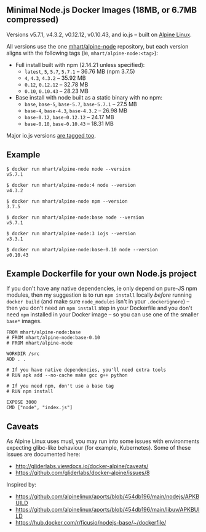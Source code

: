 Minimal Node.js Docker Images (18MB, or 6.7MB compressed)
---------------------------------------------------------

Versions v5.7.1, v4.3.2, v0.12.12, v0.10.43, and io.js – built on [Alpine Linux](https://alpinelinux.org/).

All versions use the one [mhart/alpine-node](https://hub.docker.com/r/mhart/alpine-node/) repository,
but each version aligns with the following tags (ie, `mhart/alpine-node:<tag>`):

- Full install built with npm (2.14.21 unless specified):
  - `latest`, `5`, `5.7`, `5.7.1` – 36.76 MB (npm 3.7.5)
  - `4`, `4.3`, `4.3.2` – 35.92 MB
  - `0.12`, `0.12.12` – 32.78 MB
  - `0.10`, `0.10.43` – 28.23 MB
- Base install with node built as a static binary with no npm:
  - `base`, `base-5`, `base-5.7`, `base-5.7.1` – 27.5 MB
  - `base-4`, `base-4.3`, `base-4.3.2` – 26.98 MB
  - `base-0.12`, `base-0.12.12` – 24.17 MB
  - `base-0.10`, `base-0.10.43` – 18.31 MB

Major io.js versions [are tagged too](https://hub.docker.com/r/mhart/alpine-node/tags/).

Example
-------

    $ docker run mhart/alpine-node node --version
    v5.7.1

    $ docker run mhart/alpine-node:4 node --version
    v4.3.2

    $ docker run mhart/alpine-node npm --version
    3.7.5

    $ docker run mhart/alpine-node:base node --version
    v5.7.1

    $ docker run mhart/alpine-node:3 iojs --version
    v3.3.1

    $ docker run mhart/alpine-node:base-0.10 node --version
    v0.10.43

Example Dockerfile for your own Node.js project
-----------------------------------------------

If you don't have any native dependencies, ie only depend on pure-JS npm
modules, then my suggestion is to run `npm install` locally *before* running
`docker build` (and make sure `node_modules` isn't in your `.dockerignore`) –
then you don't need an `npm install` step in your Dockerfile and you don't need
`npm` installed in your Docker image – so you can use one of the smaller
`base*` images.

    FROM mhart/alpine-node:base
    # FROM mhart/alpine-node:base-0.10
    # FROM mhart/alpine-node

    WORKDIR /src
    ADD . .

    # If you have native dependencies, you'll need extra tools
    # RUN apk add --no-cache make gcc g++ python

    # If you need npm, don't use a base tag
    # RUN npm install

    EXPOSE 3000
    CMD ["node", "index.js"]

Caveats
-------

As Alpine Linux uses musl, you may run into some issues with environments
expecting glibc-like behaviour (for example, Kubernetes). Some of these issues
are documented here:

- http://gliderlabs.viewdocs.io/docker-alpine/caveats/
- https://github.com/gliderlabs/docker-alpine/issues/8

Inspired by:

- https://github.com/alpinelinux/aports/blob/454db196/main/nodejs/APKBUILD
- https://github.com/alpinelinux/aports/blob/454db196/main/libuv/APKBUILD
- https://hub.docker.com/r/ficusio/nodejs-base/~/dockerfile/
